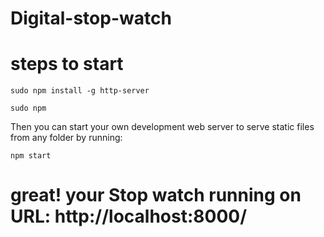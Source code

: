 # Digital-stop-watch



# steps to start

```
sudo npm install -g http-server
```


```
sudo npm 
```

Then you can start your own development web server to serve static files from any folder by running:

```
npm start
```

# great! your Stop watch running on URL: http://localhost:8000/